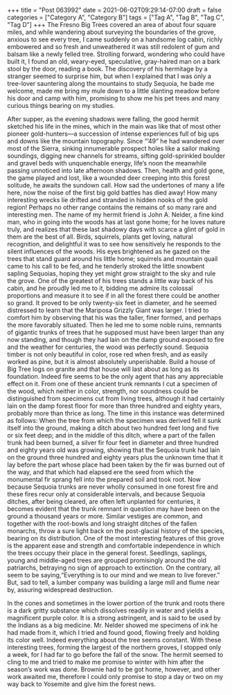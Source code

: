 +++
title = "Post 063992"
date = 2021-06-02T09:29:14-07:00
draft = false
categories = ["Category A", "Category B"]
tags = ["Tag A", "Tag B", "Tag C", "Tag D"]
+++
The Fresno Big Trees covered an area of about four square miles, and while wandering about surveying the boundaries of the grove, anxious to see every tree, I came suddenly on a handsome log cabin, richly embowered and so fresh and unweathered it was still redolent of gum and balsam like a newly felled tree. Strolling forward, wondering who could have built it, I found an old, weary-eyed, speculative, gray-haired man on a bark stool by the door, reading a book. The discovery of his hermitage by a stranger seemed to surprise him, but when I explained that I was only a tree-lover sauntering along the mountains to study Sequoia, he bade me welcome, made me bring my mule down to a little slanting meadow before his door and camp with him, promising to show me his pet trees and many curious things bearing on my studies.

After supper, as the evening shadows were falling, the good hermit sketched his life in the mines, which in the main was like that of most other pioneer gold-hunters—a succession of intense experiences full of big ups and downs like the mountain topography. Since “’49” he had wandered over most of the Sierra, sinking innumerable prospect holes like a sailor making soundings, digging new channels for streams, sifting gold-sprinkled boulder and gravel beds with unquenchable energy, life’s noon the meanwhile passing unnoticed into late afternoon shadows. Then, health and gold gone, the game played and lost, like a wounded deer creeping into this forest solitude, he awaits the sundown call. How sad the undertones of many a life here, now the noise of the first big gold battles has died away! How many interesting wrecks lie drifted and stranded in hidden nooks of the gold region! Perhaps no other range contains the remains of so many rare and interesting men. The name of my hermit friend is John A. Nelder, a fine kind man, who in going into the woods has at last gone home; for he loves nature truly, and realizes that these last shadowy days with scarce a glint of gold in them are the best of all. Birds, squirrels, plants get loving, natural recognition, and delightful it was to see how sensitively he responds to the silent influences of the woods. His eyes brightened as he gazed on the trees that stand guard around his little home; squirrels and mountain quail came to his call to be fed, and he tenderly stroked the little snowbent sapling Sequoias, hoping they yet might grow straight to the sky and rule the grove. One of the greatest of his trees stands a little way back of his cabin, and he proudly led me to it, bidding me admire its colossal proportions and measure it to see if in all the forest there could be another so grand. It proved to be only twenty-six feet in diameter, and he seemed distressed to learn that the Mariposa Grizzly Giant was larger. I tried to comfort him by observing that his was the taller, finer formed, and perhaps the more favorably situated. Then he led me to some noble ruins, remnants of gigantic trunks of trees that he supposed must have been larger than any now standing, and though they had lain on the damp ground exposed to fire and the weather for centuries, the wood was perfectly sound. Sequoia timber is not only beautiful in color, rose red when fresh, and as easily worked as pine, but it is almost absolutely unperishable. Build a house of Big Tree logs on granite and that house will last about as long as its foundation. Indeed fire seems to be the only agent that has any appreciable effect on it. From one of these ancient trunk remnants I cut a specimen of the wood, which neither in color, strength, nor soundness could be distinguished from specimens cut from living trees, although it had certainly lain on the damp forest floor for more than three hundred and eighty years, probably more than thrice as long. The time in this instance was determined as follows: When the tree from which the specimen was derived fell it sunk itself into the ground, making a ditch about two hundred feet long and five or six feet deep; and in the middle of this ditch, where a part of the fallen trunk had been burned, a silver fir four feet in diameter and three hundred and eighty years old was growing, showing that the Sequoia trunk had lain on the ground three hundred and eighty years plus the unknown time that it lay before the part whose place had been taken by the fir was burned out of the way, and that which had elapsed ere the seed from which the monumental fir sprang fell into the prepared soil and took root. Now because Sequoia trunks are never wholly consumed in one forest fire and these fires recur only at considerable intervals, and because Sequoia ditches, after being cleared, are often left unplanted for centuries, it becomes evident that the trunk remnant in question may have been on the ground a thousand years or more. Similar vestiges are common, and together with the root-bowls and long straight ditches of the fallen monarchs, throw a sure light back on the post-glacial history of the species, bearing on its distribution. One of the most interesting features of this grove is the apparent ease and strength and comfortable independence in which the trees occupy their place in the general forest. Seedlings, saplings, young and middle-aged trees are grouped promisingly around the old patriarchs, betraying no sign of approach to extinction. On the contrary, all seem to be saying,“Everything is to our mind and we mean to live forever.” But, sad to tell, a lumber company was building a large mill and flume near by, assuring widespread destruction.

In the cones and sometimes in the lower portion of the trunk and roots there is a dark gritty substance which dissolves readily in water and yields a magnificent purple color. It is a strong astringent, and is said to be used by the Indians as a big medicine. Mr. Nelder showed me specimens of ink he had made from it, which I tried and found good, flowing freely and holding its color well. Indeed everything about the tree seems constant. With these interesting trees, forming the largest of the northern groves, I stopped only a week, for I had far to go before the fall of the snow. The hermit seemed to cling to me and tried to make me promise to winter with him after the season’s work was done. Brownie had to be got home, however, and other work awaited me, therefore I could only promise to stop a day or two on my way back to Yosemite and give him the forest news.
